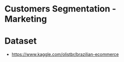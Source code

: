 # Customers Segmentation - Marketing

# Dataset

* https://www.kaggle.com/olistbr/brazilian-ecommerce
